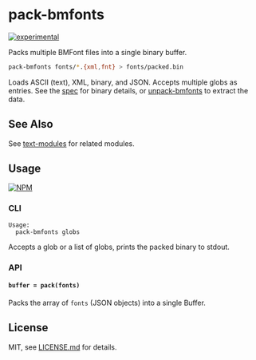 # pack-bmfonts

[![experimental](http://badges.github.io/stability-badges/dist/experimental.svg)](http://github.com/badges/stability-badges)

Packs multiple BMFont files into a single binary buffer. 

```sh
pack-bmfonts fonts/*.{xml,fnt} > fonts/packed.bin
```

Loads ASCII (text), XML, binary, and JSON. Accepts multiple globs as entries. See the [spec](spec.md) for binary details, or [unpack-bmfonts](https://www.npmjs.com/package/unpack-bmfonts) to extract the data.

## See Also

See [text-modules](https://github.com/mattdesl/text-modules) for related modules.

## Usage

[![NPM](https://nodei.co/npm/pack-bmfonts.png)](https://www.npmjs.com/package/pack-bmfonts)

### CLI

```
Usage:
  pack-bmfonts globs
```

Accepts a glob or a list of globs, prints the packed binary to stdout.

### API

#### `buffer = pack(fonts)`

Packs the array of `fonts` (JSON objects) into a single Buffer.

## License

MIT, see [LICENSE.md](http://github.com/mattdesl/pack-bmfonts/blob/master/LICENSE.md) for details.
